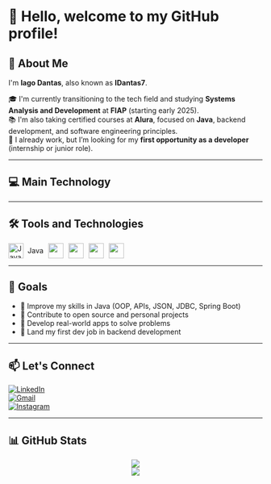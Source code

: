 # 👋 Hello, welcome to my GitHub profile!

## 🚀 About Me

I'm **Iago Dantas**, also known as **IDantas7**.

🎓 I'm currently transitioning to the tech field and studying **Systems Analysis and Development** at **FIAP** (starting early 2025).  
📚 I'm also taking certified courses at **Alura**, focused on **Java**, backend development, and software engineering principles.  
💼 I already work, but I’m looking for my **first opportunity as a developer** (internship or junior role).

---

## 💻 Main Technology



---

## 🛠️ Tools and Technologies

<div style="display: flex; gap: 10px; flex-wrap: wrap;">
  <div style="display: flex; align-items: center;">
  <img src="https://cdn.jsdelivr.net/gh/devicons/devicon/icons/java/java-original.svg" width="30" alt="Java" />
  <span style="margin-left: 8px;">Java</span>
</div>
  <img src="https://cdn.jsdelivr.net/gh/devicons/devicon/icons/html5/html5-original.svg" width="30" />
  <img src="https://cdn.jsdelivr.net/gh/devicons/devicon/icons/css3/css3-original.svg" width="30" />
  <img src="https://cdn.jsdelivr.net/gh/devicons/devicon/icons/javascript/javascript-original.svg" width="30" />
  <img src="https://cdn.jsdelivr.net/gh/devicons/devicon/icons/git/git-original.svg" width="30" />
</div>

---

## 🎯 Goals

- 📌 Improve my skills in Java (OOP, APIs, JSON, JDBC, Spring Boot)
- 📌 Contribute to open source and personal projects
- 📌 Develop real-world apps to solve problems
- 📌 Land my first dev job in backend development

---

## 📫 Let's Connect

[![LinkedIn](https://img.shields.io/badge/LinkedIn-0077B5?style=for-the-badge&logo=linkedin&logoColor=white)](https://www.linkedin.com/in/iago-dantas/)  
[![Gmail](https://img.shields.io/badge/Gmail-D14836?style=for-the-badge&logo=gmail&logoColor=white)](mailto:iagodantas_p@outlook.com)  
[![Instagram](https://img.shields.io/badge/Instagram-E4405F?style=for-the-badge&logo=instagram&logoColor=white)](https://www.instagram.com/iaagodantas/)

---

## 📊 GitHub Stats

<div align="center">
  <img src="https://github-readme-stats.vercel.app/api/top-langs/?username=IDantas7&layout=compact&theme=radical" />
  <br/>
  <img src="https://github-readme-stats.vercel.app/api?username=IDantas7&show_icons=true&theme=radical" />
</div>
